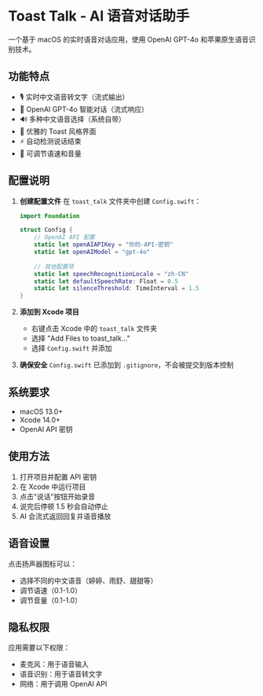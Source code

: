 # Toast Talk - AI 语音对话助手

一个基于 macOS 的实时语音对话应用，使用 OpenAI GPT-4o 和苹果原生语音识别技术。

## 功能特点

- 🎙️ 实时中文语音转文字（流式输出）
- 🤖 OpenAI GPT-4o 智能对话（流式响应）
- 🔊 多种中文语音选择（系统自带）
- 🎨 优雅的 Toast 风格界面
- ⚡ 自动检测说话结束
- 🎵 可调节语速和音量

## 配置说明

1. **创建配置文件**
   在 `toast_talk` 文件夹中创建 `Config.swift`：
   ```swift
   import Foundation

   struct Config {
       // OpenAI API 配置
       static let openAIAPIKey = "你的-API-密钥"
       static let openAIModel = "gpt-4o"
       
       // 其他配置项
       static let speechRecognitionLocale = "zh-CN"
       static let defaultSpeechRate: Float = 0.5
       static let silenceThreshold: TimeInterval = 1.5
   }
   ```

2. **添加到 Xcode 项目**
   - 右键点击 Xcode 中的 `toast_talk` 文件夹
   - 选择 "Add Files to toast_talk..."
   - 选择 `Config.swift` 并添加

3. **确保安全**
   `Config.swift` 已添加到 `.gitignore`，不会被提交到版本控制

## 系统要求

- macOS 13.0+
- Xcode 14.0+
- OpenAI API 密钥

## 使用方法

1. 打开项目并配置 API 密钥
2. 在 Xcode 中运行项目
3. 点击"说话"按钮开始录音
4. 说完后停顿 1.5 秒会自动停止
5. AI 会流式返回回复并语音播放

## 语音设置

点击扬声器图标可以：
- 选择不同的中文语音（婷婷、雨舒、甜甜等）
- 调节语速（0.1-1.0）
- 调节音量（0.1-1.0）

## 隐私权限

应用需要以下权限：
- 麦克风：用于语音输入
- 语音识别：用于语音转文字
- 网络：用于调用 OpenAI API